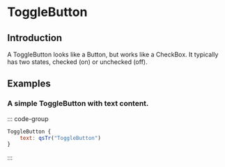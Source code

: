 # ToggleButton

## Introduction

<mcurl name="ToggleButton" url="https://learn.microsoft.com/en-us/windows/apps/design/controls/buttons#toggle-button"></mcurl>

A ToggleButton looks like a Button, but works like a CheckBox. It typically has two states, checked (on) or unchecked (off).

## Examples

### A simple ToggleButton with text content.

::: code-group

```qml
ToggleButton {
    text: qsTr("ToggleButton")
}
```

:::